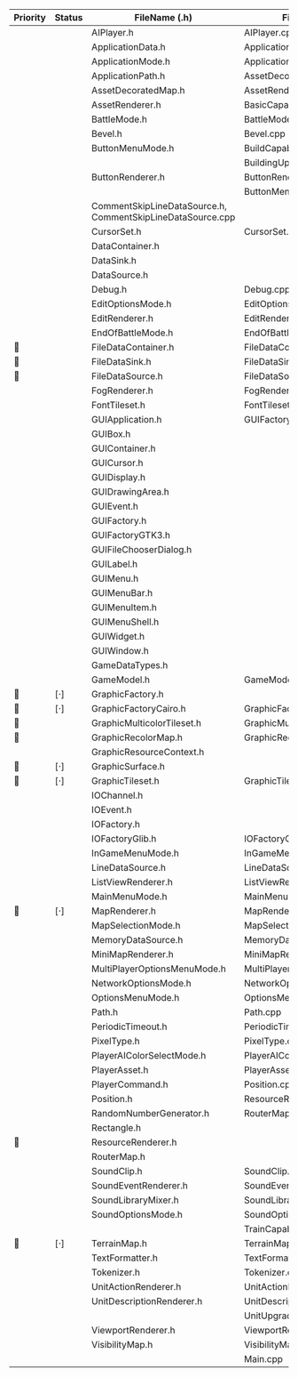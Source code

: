 | Priority     | Status | FileName (.h)                                              | FileName (.cpp)                 | FileName  (Swift)                                        |
|--------------|--------|------------------------------------------------------------|---------------------------------|----------------------------------------------------------|
|              |        | AIPlayer.h                                                 | AIPlayer.cpp                    |                                                          |
|              |        | ApplicationData.h                                          | ApplicationData.cpp             |                                                          |
|              |        | ApplicationMode.h                                          | ApplicationPath.cpp             |                                                          |
|              |        | ApplicationPath.h                                          | AssetDecoratedMap.cpp           |                                                          |
|              |        | AssetDecoratedMap.h                                        | AssetRenderer.cpp               |                                                          |
|              |        | AssetRenderer.h                                            | BasicCapabilities.cpp           |                                                          |
|              |        | BattleMode.h                                               | BattleMode.cpp                  |                                                          |
|              |        | Bevel.h                                                    | Bevel.cpp                       |                                                          |
|              |        | ButtonMenuMode.h                                           | BuildCapabilities.cpp           |                                                          |
|              |        |                                                            | BuildingUpgradeCapabilities.cpp |                                                          |
|              |        | ButtonRenderer.h                                           | ButtonRenderer.cpp              |                                                          |
|              |        |                                                            | ButtonMenuMode.cpp              |                                                          |
|              |        | CommentSkipLineDataSource.h, CommentSkipLineDataSource.cpp |                                 | CommentSkipLineDataSource.swift                          |
|              |        | CursorSet.h                                                | CursorSet.cpp                   |                                                          |
|              |        | DataContainer.h                                            |                                 | DataContainer.swift                                      |
|              |        | DataSink.h                                                 |                                 | DataSink.swift                                           |
|              |        | DataSource.h                                               |                                 | DataSource.swift                                         |
|              |        | Debug.h                                                    | Debug.cpp                       |                                                          |
|              |        | EditOptionsMode.h                                          | EditOptionsMode.cpp             |                                                          |
|              |        | EditRenderer.h                                             | EditRenderer.cpp                |                                                          |
|              |        | EndOfBattleMode.h                                          | EndOfBattleMode.cpp             |                                                          |
| :red_circle: |        | FileDataContainer.h                                        | FileDataContainer.cpp           |                                                          |
| :red_circle: |        | FileDataSink.h                                             | FileDataSink.cpp                |                                                          |
| :red_circle: |        | FileDataSource.h                                           | FileDataSource.cpp              |                                                          |
|              |        | FogRenderer.h                                              | FogRenderer.cpp                 |                                                          |
|              |        | FontTileset.h                                              | FontTileset.cpp                 |                                                          |
|              |        | GUIApplication.h                                           | GUIFactoryGTK3.cpp              |                                                          |
|              |        | GUIBox.h                                                   |                                 |                                                          |
|              |        | GUIContainer.h                                             |                                 |                                                          |
|              |        | GUICursor.h                                                |                                 |                                                          |
|              |        | GUIDisplay.h                                               |                                 |                                                          |
|              |        | GUIDrawingArea.h                                           |                                 |                                                          |
|              |        | GUIEvent.h                                                 |                                 |                                                          |
|              |        | GUIFactory.h                                               |                                 |                                                          |
|              |        | GUIFactoryGTK3.h                                           |                                 |                                                          |
|              |        | GUIFileChooserDialog.h                                     |                                 |                                                          |
|              |        | GUILabel.h                                                 |                                 |                                                          |
|              |        | GUIMenu.h                                                  |                                 |                                                          |
|              |        | GUIMenuBar.h                                               |                                 |                                                          |
|              |        | GUIMenuItem.h                                              |                                 |                                                          |
|              |        | GUIMenuShell.h                                             |                                 |                                                          |
|              |        | GUIWidget.h                                                |                                 |                                                          |
|              |        | GUIWindow.h                                                |                                 |                                                          |
|              |        | GameDataTypes.h                                            |                                 | GameDataTypes.swift                                      |
|              |        | GameModel.h                                                | GameModel.cpp                   |                                                          |
| :red_circle: | [⋅]    | GraphicFactory.h                                           |                                 | GraphicFactory.swift                                     |
| :red_circle: | [⋅]    | GraphicFactoryCairo.h                                      | GraphicFactoryCairo.cpp         | GraphicFactoryCoreGraphics.swift                         |
| :red_circle: |        | GraphicMulticolorTileset.h                                 | GraphicMulticolorTileset.cpp    |                                                          |
| :red_circle: |        | GraphicRecolorMap.h                                        | GraphicRecolorMap.cpp           |                                                          |
|              |        | GraphicResourceContext.h                                   |                                 | GraphicResourceContext.swift                             |
| :red_circle: | [⋅]    | GraphicSurface.h                                           |                                 | GraphicSurface.swift                                     |
| :red_circle: | [⋅]    | GraphicTileset.h                                           | GraphicTileset.cpp              |                                                          |
|              |        | IOChannel.h                                                |                                 |                                                          |
|              |        | IOEvent.h                                                  |                                 | HandlingMouseClicks.swift, IOEvent.swift                 |
|              |        | IOFactory.h                                                |                                 |                                                          |
|              |        | IOFactoryGlib.h                                            | IOFactoryGlib.cpp               |                                                          |
|              |        | InGameMenuMode.h                                           | InGameMenuMode.cpp              |                                                          |
|              |        | LineDataSource.h                                           | LineDataSource.cpp              | LineDataSource.swift                                     |
|              |        | ListViewRenderer.h                                         | ListViewRenderer.cpp            | ListViewRenderer.swift                                   |
|              |        | MainMenuMode.h                                             | MainMenuMode.cpp                | MainMenuViewController.swift,MainWindowController.swift  |
| :red_circle: | [⋅]    | MapRenderer.h                                              | MapRenderer.cpp                 | MapRenderer.swift                                        |
|              |        | MapSelectionMode.h                                         | MapSelectionMode.cpp            |                                                          |
|              |        | MemoryDataSource.h                                         | MemoryDataSource.cpp            |                                                          |
|              |        | MiniMapRenderer.h                                          | MiniMapRenderer.cpp             |                                                          |
|              |        | MultiPlayerOptionsMenuMode.h                               | MultiPlayerOptionsMenuMode.cpp  | MultiPlayerGameOptionsViewController.swift               |
|              |        | NetworkOptionsMode.h                                       | NetworkOptionsMode.cpp          | NetworkOptionsMenuViewController.swift                   |
|              |        | OptionsMenuMode.h                                          | OptionsMenuMode.cpp             | OptionsMenuViewController.swift                          |
|              |        | Path.h                                                     | Path.cpp                        |                                                          |
|              |        | PeriodicTimeout.h                                          | PeriodicTimeout.cpp             |                                                          |
|              |        | PixelType.h                                                | PixelType.cpp                   | PixelPosition.swift                                      |
|              |        | PlayerAIColorSelectMode.h                                  | PlayerAIColorSelectMode.cpp     | PlayerCommand.swift                                      |
|              |        | PlayerAsset.h                                              | PlayerAsset.cpp                 |                                                          |
|              |        | PlayerCommand.h                                            | Position.cpp                    | Position.swift                                           |
|              |        | Position.h                                                 | ResourceRenderer.cpp            | RandomNumberGenerator.swift                              |
|              |        | RandomNumberGenerator.h                                    | RouterMap.cpp                   |                                                          |
|              |        | Rectangle.h                                                |                                 | Rectangle.swift                                          |
| :red_circle: |        | ResourceRenderer.h                                         |                                 |                                                          |
|              |        | RouterMap.h                                                |                                 |                                                          |
|              |        | SoundClip.h                                                | SoundClip.cpp                   |                                                          |
|              |        | SoundEventRenderer.h                                       | SoundEventRenderer.cpp          | SoundManager.swift                                       |
|              |        | SoundLibraryMixer.h                                        | SoundLibraryMixer.cpp           | SoundOptionsMenuViewController.swift                     |
|              |        | SoundOptionsMode.h                                         | SoundOptionsMode.cpp            | SplashViewController.swift                               |
|              |        |                                                            | TrainCapabilities.cpp           | TilePosition.swift                                       |
| :red_circle: | [⋅]    | TerrainMap.h                                               | TerrainMap.cpp                  | TerrainMap.swift                                         |
|              |        | TextFormatter.h                                            | TextFormatter.cpp               |                                                          |
|              |        | Tokenizer.h                                                | Tokenizer.cpp                   | Tokenizer.swift                                          |
|              |        | UnitActionRenderer.h                                       | UnitActionRenderer.cpp          |                                                          |
|              |        | UnitDescriptionRenderer.h                                  | UnitDescriptionRenderer.cpp     |                                                          |
|              |        |                                                            | UnitUpgradeCapabilities.cpp     |                                                          |
|              |        | ViewportRenderer.h                                         | ViewportRenderer.cpp            |                                                          |
|              |        | VisibilityMap.h                                            | VisibilityMap.cpp               | VisibilityMap.swift                                      |
|              |        |                                                            | Main.cpp                        |                                                          |
